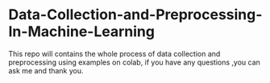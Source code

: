 # Data-Collection-and-Preprocessing-In-Machine-Learning
This repo will contains the whole process of data collection and preprocessing using examples on colab, if you have any questions ,you can ask me and thank you.
